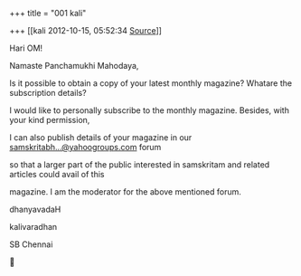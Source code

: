 +++
title = "001 kali"

+++
[[kali	2012-10-15, 05:52:34 [Source](https://groups.google.com/g/bvparishat/c/p3TEALlwxBQ)]]



Hari OM!



Namaste Panchamukhi Mahodaya,



Is it possible to obtain a copy of your latest monthly magazine?
Whatare the subscription details?



I would like to personally subscribe to the monthly magazine. Besides, with your kind permission,

I can also publish details of your magazine in our [samskritabh...@yahoogroups.com]() forum

so that a larger part of the public interested in samskritam and related articles could avail of this

magazine. I am the moderator for the above mentioned forum.



dhanyavadaH

kalivaradhan

SB Chennai



